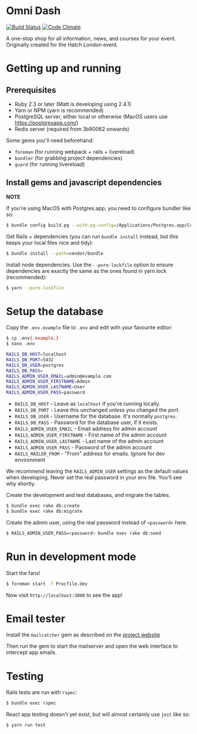 # Omni Dash
[![Build Status](https://travis-ci.org/mbellgb/omni-dash.svg?branch=master)](https://travis-ci.org/mbellgb/omni-dash)
[![Code Climate](https://codeclimate.com/github/mbellgb/omni-dash/badges/gpa.svg)](https://codeclimate.com/github/mbellgb/omni-dash)

A one-stop shop for all information, news, and courses for your event.
Originally created for the Hatch London event.

# Getting up and running

## Prerequisites

* Ruby 2.3 or later (Matt is developing using 2.4.1)
* Yarn or NPM (yarn is recommended)
* PostgreSQL server, either local or otherwise (MacOS users use https://postgresapp.com/)
* Redis server (required from 3b90062 onwards)

Some gems you'll need beforehand:
* `foreman` (for running webpack + rails + livereload)
* `bundler` (for grabbing project dependencies)
* `guard` (for running livereload)

## Install gems and javascript dependencies
**NOTE**

If you're using MacOS with Postgres.app, you need to configure bundler like so:

```bash
$ bundle config build.pg --with-pg-config=/Applications/Postgres.app/Contents/Versions/latest/bin/pg_config
```

Get Rails + dependencies (you can run `bundle install` instead, but this keeps
your local files nice and tidy):

```bash
$ bundle install --path=vendor/bundle
```

Install node dependencies. Use the `--pure-lockfile` option to ensure
dependencies are exactly the same as the ones found in yarn.lock (recommended):

```bash
$ yarn --pure-lockfile
```

# Setup the database

Copy the `.env.example` file to `.env` and edit with your favourite editor:

```bash
$ cp .env{.example,}
$ nano .env

RAILS_DB_HOST=localhost
RAILS_DB_PORT=5432
RAILS_DB_USER=postgres
RAILS_DB_PASS=
RAILS_ADMIN_USER_EMAIL=admin@example.com
RAILS_ADMIN_USER_FIRSTNAME=Admin
RAILS_ADMIN_USER_LASTNAME=User
RAILS_ADMIN_USER_PASS=password
```

* `RAILS_DB_HOST` - Leave as `localhost` if you're running locally.
* `RAILS_DB_PORT` - Leave this unchanged unless you changed the port.
* `RAILS_DB_USER` - Username for the database. It's normally `postgres`.
* `RAILS_DB_PASS` - Password for the database user, if it exists.
* `RAILS_ADMIN_USER_EMAIL` - Email address for admin account
* `RAILS_ADMIN_USER_FIRSTNAME` - First name of the admin account
* `RAILS_ADMIN_USER_LASTNAME` - Last name of the admin account
* `RAILS_ADMIN_USER_PASS` - Password of the admin account
* `RAILS_MAILER_FROM` - "From" address for emails. Ignore for dev environment

We recommend leaving the `RAILS_ADMIN_USER` settings as the default values when
developing. Never set the real password in your env file. You'll see why
shortly.

Create the development and test databases, and migrate the tables.

```bash
$ bundle exec rake db:create
$ bundle exec rake db:migrate
```

Create the admin user, using the real password instead of `<password>` here.

```bash
$ RAILS_ADMIN_USER_PASS=<password> bundle exec rake db:seed
```

# Run in development mode

Start the fans!

```bash
$ foreman start -f Procfile.dev
```

Now visit `http://localhost:3000` to see the app!

# Email tester
Install the `mailcatcher` gem as described on the [project website](https://mailcatcher.me/)

Then run the gem to start the mailserver and open the web interface to intercept
app emails.

# Testing

Rails tests are run with `rspec`:

```bash
$ bundle exec rspec
```

React app testing doesn't yet exist, but will almost certainly use `jest` like
so:

```bash
$ yarn run test
```
